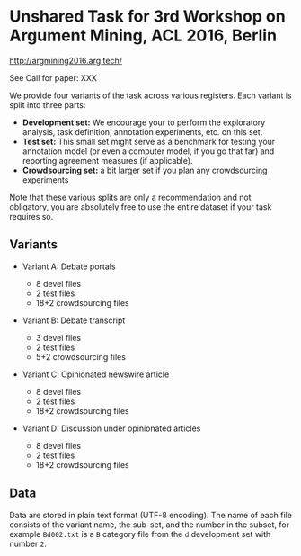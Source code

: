 # Unshared Task for 3rd Workshop on Argument Mining, ACL 2016, Berlin

http://argmining2016.arg.tech/

See Call for paper: XXX

We provide four variants of the task across various registers. Each variant is split into three parts:

- **Development set:** We encourage your to perform the exploratory analysis, task definition, annotation experiments, etc. on this set.
- **Test set:** This small set might serve as a benchmark for testing your annotation model (or even a computer model, if you go that far) and reporting agreement measures (if applicable).
- **Crowdsourcing set:** a bit larger set if you plan any crowdsourcing experiments

Note that these various splits are only a recommendation and not obligatory, you are absolutely free to use the entire dataset if your task requires so.

## Variants

- Variant A: Debate portals
  - 8 devel files
  - 2 test files
  - 18+2 crowdsourcing files

- Variant B: Debate transcript
  - 3 devel files
  - 2 test files
  - 5+2 crowdsourcing files

- Variant C: Opinionated newswire article
  - 8 devel files
  - 2 test files
  - 18+2 crowdsourcing files

- Variant D: Discussion under opinionated articles
  - 8 devel files
  - 2 test files
  - 18+2 crowdsourcing files
  
## Data

Data are stored in plain text format (UTF-8 encoding). The name of each file consists of the variant name, the sub-set, and the number in the subset, for example
``Bd002.txt`` is a ``B`` category file from the ``d`` development set with number ``2``. 